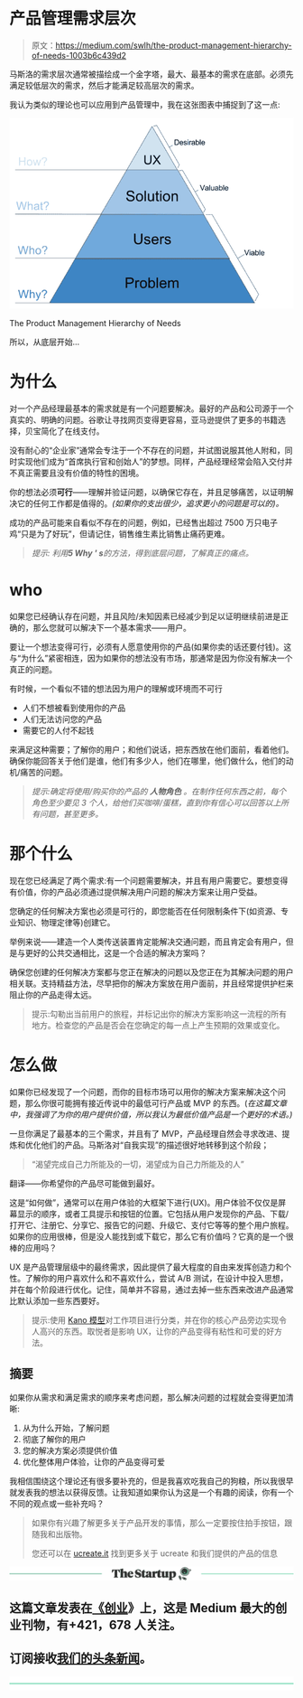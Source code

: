 # 产品管理需求层次

> 原文：<https://medium.com/swlh/the-product-management-hierarchy-of-needs-1003b6c439d2>

马斯洛的需求层次通常被描绘成一个金字塔，最大、最基本的需求在底部。必须先满足较低层次的需求，然后才能满足较高层次的需求。

我认为类似的理论也可以应用到产品管理中，我在这张图表中捕捉到了这一点:

![](img/d966a8cca7ed9c40a4d41826e16171f3.png)

The Product Management Hierarchy of Needs

所以，从底层开始…

# 为什么

对一个产品经理最基本的需求就是有一个问题要解决。最好的产品和公司源于一个真实的、明确的问题。谷歌让寻找网页变得更容易，亚马逊提供了更多的书籍选择，贝宝简化了在线支付。

没有耐心的“企业家”通常会专注于一个不存在的问题，并试图说服其他人附和，同时实现他们成为“首席执行官和创始人”的梦想。同样，产品经理经常会陷入交付并不真正需要且没有价值的特性的困境。

你的想法必须**可行**——理解并验证问题，以确保它存在，并且足够痛苦，以证明解决它的任何工作都是值得的。*(如果你的支出很少，追求更小的问题是可以的)。*

成功的产品可能来自看似不存在的问题，例如，已经售出超过 7500 万只电子鸡“只是为了好玩”，但请记住，销售维生素比销售止痛药更难。

> *提示:* *利用****5 Why ' s****的方法，得到底层问题，了解真正的痛点。*

# **who**

如果您已经确认存在问题，并且风险/未知因素已经减少到足以证明继续前进是正确的，那么您就可以解决下一个基本需求——用户。

要让一个想法变得可行，必须有人愿意使用你的产品(如果你卖的话还要付钱)。这与“为什么”紧密相连，因为如果你的想法没有市场，那通常是因为你没有解决一个真正的问题。

有时候，一个看似不错的想法因为用户的理解或环境而不可行

*   人们不想被看到使用你的产品
*   人们无法访问您的产品
*   需要它的人付不起钱

来满足这种需要；了解你的用户；和他们说话，把东西放在他们面前，看着他们。确保你能回答关于他们是谁，他们有多少人，他们在哪里，他们做什么，他们的动机/痛苦的问题。

> *提示:确定将使用/购买你的产品的* ***人物角色*** *。在制作任何东西之前，每个角色至少要见 3 个人，给他们买咖啡/蛋糕，直到你有信心可以回答以上所有问题，甚至更多。*

# **那个什么**

现在您已经满足了两个需求:有一个问题需要解决，并且有用户需要它。要想变得有价值，你的产品必须通过提供解决用户问题的解决方案来让用户受益。

您确定的任何解决方案也必须是可行的，即您能否在任何限制条件下(如资源、专业知识、物理定律等)创建它。

举例来说——建造一个人类传送装置肯定能解决交通问题，而且肯定会有用户，但是与更好的公共交通相比，这是一个合适的解决方案吗？

确保您创建的任何解决方案都与您正在解决的问题以及您正在为其解决问题的用户相关联。支持精益方法，尽早把你的解决方案放在用户面前，并且经常提供护栏来阻止你的产品走得太远。

> 提示:勾勒出当前用户的旅程，并标记出你的解决方案影响这一流程的所有地方。检查您的产品是否会在您确定的每一点上产生预期的效果或变化。

# 怎么做

如果你已经发现了一个问题，而你的目标市场可以用你的解决方案来解决这个问题，那么你很可能拥有接近传说中的最低可行产品或 MVP 的东西。(*在这篇文章中，我强调了为你的用户提供价值，所以我认为最低价值产品是一个更好的术语。)*

一旦你满足了最基本的三个需求，并且有了 MVP，产品经理自然会寻求改进、提炼和优化他们的产品。马斯洛对“自我实现”的描述很好地转移到这个阶段；

> “渴望完成自己力所能及的一切，渴望成为自己力所能及的人”

翻译——你希望你的产品尽可能做到最好。

这是“如何做”，通常可以在用户体验的大框架下进行(UX)。用户体验不仅仅是屏幕显示的顺序，或者工具提示和按钮的位置。它包括从用户发现你的产品、下载/打开它、注册它、分享它、报告它的问题、升级它、支付它等等的整个用户旅程。如果你的应用很棒，但是没人能找到或下载它，那么它有价值吗？它真的是一个很棒的应用吗？

UX 是产品管理层级中的最终需求，因此提供了最大程度的自由来发挥创造力和个性。了解你的用户喜欢什么和不喜欢什么，尝试 A/B 测试，在设计中投入思想，并在每个阶段进行优化。记住，简单并不容易，通过去掉一些东西来改进产品通常比默认添加一些东西要好。

> 提示:使用 [Kano 模型](/product-problems/product-management-is-like-roulette-except-the-house-doesnt-always-win-2a083ff96301)对工作项目进行分类，并在你的核心产品旁边实现令人高兴的东西。取悦者是影响 UX，让你的产品变得有粘性和可爱的好方法。

## 摘要

如果你从需求和满足需求的顺序来考虑问题，那么解决问题的过程就会变得更加清晰:

1.  从为什么开始，了解问题
2.  彻底了解你的用户
3.  您的解决方案必须提供价值
4.  优化整体用户体验，让你的产品变得可爱

我相信围绕这个理论还有很多要补充的，但是我喜欢吃我自己的狗粮，所以我很早就发表我的想法以获得反馈。让我知道如果你认为这是一个有趣的阅读，你有一个不同的观点或一些补充吗？

> 如果你有兴趣了解更多关于产品开发的事情，那么一定要按住拍手按钮，跟随我和出版物。
> 
> 您还可以在 [ucreate.it](https://www.ucreate.it/) 找到更多关于 ucreate 和我们提供的产品的信息

[![](img/308a8d84fb9b2fab43d66c117fcc4bb4.png)](https://medium.com/swlh)

## 这篇文章发表在[《创业](https://medium.com/swlh)》上，这是 Medium 最大的创业刊物，有+421，678 人关注。

## 订阅接收[我们的头条新闻](https://growthsupply.com/the-startup-newsletter/)。

[![](img/b0164736ea17a63403e660de5dedf91a.png)](https://medium.com/swlh)
